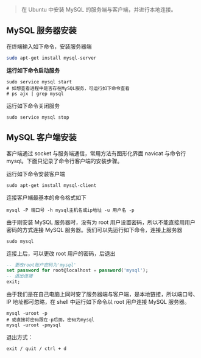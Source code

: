 > 在 Ubuntu 中安装 MySQL 的服务端与客户端，并进行本地连接。

## MySQL 服务器安装

在终端输入如下命令，安装服务器端

```bash
sudo apt-get install mysql-server
```

**运行如下命令启动服务**

```shell
sudo service mysql start
# 如想查看进程中是否存在MySQL服务，可运行如下命令查看
# ps ajx | grep mysql
```

运行如下命令关闭服务

```shell
sudo service mysql stop
```

## MySQL 客户端安装

客户端通过 socket 与服务端通信，常用方法有图形化界面 navicat 与命令行 mysql。下面只记录了命令行客户端的安装步骤。

运行如下命令安装客户端

```shell
sudo apt-get install mysql-client
```

连接客户端最基本的命令格式如下

```shell
mysql -P 端口号 -h mysql主机名或ip地址 -u 用户名 -p
```

由于刚安装 MySQL 服务器时，没有为 root 用户设置密码，所以不能直接用用户密码的方式连接 MySQL 服务器。我们可以先运行如下命令，连接上服务器

```shell
sudo mysql
```

连接上后，可以更改 root 用户的密码，后退出

```sql
-- 更改root账户密码为'mysql'
set password for root@localhost = password('mysql');
-- 退出连接
exit;
```

由于我们是在自己电脑上同时安了服务器端与客户端，是本地链接，所以端口号、IP 地址都可忽略，在 shell 中运行如下命令以 root 用户连接 MySQL 服务器。

```shell
mysql -uroot -p
# 或直接将密码跟在-p后面，密码为mysql
mysql -uroot -pmysql
```

退出方式：

```
exit / quit / ctrl + d
```